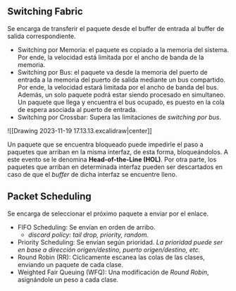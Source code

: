 ## Switching Fabric
Se encarga de transferir el paquete desde el buffer de entrada al buffer de salida correspondiente.

- Switching por Memoria: el paquete es copiado a la memoria del sistema. Por ende, la velocidad está limitada por el ancho de banda de la memoria.
- Switching por Bus: el paquete va desde la memoria del puerto de entrada a la memoria del puerto de salida mediante un bus compartido. Por ende, la velocidad estará limitada por el ancho de banda del bus. Además, un solo paquete podrá estar siendo procesado en simultaneo. Un paquete que llega y encuentra el bus ocupado, es puesto en la cola de espera asociada al puerto de entrada.
- Switching por Crossbar: Supera las limitaciones de *switching por bus*.

![[Drawing 2023-11-19 17.13.13.excalidraw|center]]

Un paquete que se encuentra bloqueado puede impedirle el paso a paquetes que arriban en la misma interfaz, de esta forma, bloqueándolos. A este evento se le denomina **Head-of-the-Line (HOL)**.
Por otra parte, los paquetes que arriban en determinada interfaz pueden ser descartados en caso de que el *buffer* de dicha interfaz se encuentre lleno.

## Packet Scheduling
Se encarga de seleccionar el próximo paquete a enviar por el enlace.
- FIFO Scheduling: Se envían en orden de arribo.
	- *discard policy:* *tail drop, priority, random.*
- Priority Scheduling: Se envían según prioridad. *La prioridad puede ser en base a dirección origen/destino, puerto origen/destino, etc.*
- Round Robin (RR): Cíclicamente escanea las colas de las clases, enviando un paquete de cada clase.
- Weighted Fair Queuing (WFQ): Una modificación de *Round Robin*, asignándole un peso a cada clase.
